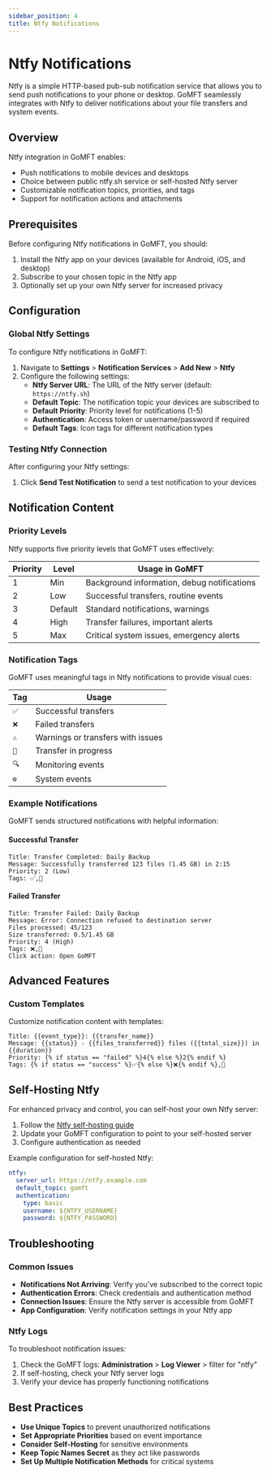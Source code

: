 ```yaml
---
sidebar_position: 4
title: Ntfy Notifications
---
```


# Ntfy Notifications

Ntfy is a simple HTTP-based pub-sub notification service that allows you to send push notifications to your phone or desktop. GoMFT seamlessly integrates with Ntfy to deliver notifications about your file transfers and system events.

## Overview

Ntfy integration in GoMFT enables:

- Push notifications to mobile devices and desktops
- Choice between public ntfy.sh service or self-hosted Ntfy server
- Customizable notification topics, priorities, and tags
- Support for notification actions and attachments

## Prerequisites

Before configuring Ntfy notifications in GoMFT, you should:

1. Install the Ntfy app on your devices (available for Android, iOS, and desktop)
2. Subscribe to your chosen topic in the Ntfy app
3. Optionally set up your own Ntfy server for increased privacy

## Configuration

### Global Ntfy Settings

To configure Ntfy notifications in GoMFT:

1. Navigate to **Settings** > **Notification Services** > **Add New** > **Ntfy**
2. Configure the following settings:
   - **Ntfy Server URL**: The URL of the Ntfy server (default: `https://ntfy.sh`)
   - **Default Topic**: The notification topic your devices are subscribed to
   - **Default Priority**: Priority level for notifications (1-5)
   - **Authentication**: Access token or username/password if required
   - **Default Tags**: Icon tags for different notification types

### Testing Ntfy Connection

After configuring your Ntfy settings:

1. Click **Send Test Notification** to send a test notification to your devices

## Notification Content

### Priority Levels

Ntfy supports five priority levels that GoMFT uses effectively:

| Priority | Level | Usage in GoMFT |
|----------|-------|----------------|
| 1 | Min | Background information, debug notifications |
| 2 | Low | Successful transfers, routine events |
| 3 | Default | Standard notifications, warnings |
| 4 | High | Transfer failures, important alerts |
| 5 | Max | Critical system issues, emergency alerts |

### Notification Tags

GoMFT uses meaningful tags in Ntfy notifications to provide visual cues:

| Tag | Usage |
|-----|-------|
| `✅` | Successful transfers |
| `❌` | Failed transfers |
| `⚠️` | Warnings or transfers with issues |
| `🔄` | Transfer in progress |
| `🔍` | Monitoring events |
| `⚙️` | System events |

### Example Notifications

GoMFT sends structured notifications with helpful information:

#### Successful Transfer

```
Title: Transfer Completed: Daily Backup
Message: Successfully transferred 123 files (1.45 GB) in 2:15
Priority: 2 (Low)
Tags: ✅,📁
```

#### Failed Transfer

```
Title: Transfer Failed: Daily Backup
Message: Error: Connection refused to destination server
Files processed: 45/123
Size transferred: 0.5/1.45 GB
Priority: 4 (High)
Tags: ❌,📁
Click action: Open GoMFT
```

## Advanced Features

### Custom Templates

Customize notification content with templates:

```
Title: {{event_type}}: {{transfer_name}}
Message: {{status}} - {{files_transferred}} files ({{total_size}}) in {{duration}}
Priority: {% if status == "failed" %}4{% else %}2{% endif %}
Tags: {% if status == "success" %}✅{% else %}❌{% endif %},📁
```

## Self-Hosting Ntfy

For enhanced privacy and control, you can self-host your own Ntfy server:

1. Follow the [Ntfy self-hosting guide](https://docs.ntfy.sh/install/)
2. Update your GoMFT configuration to point to your self-hosted server
3. Configure authentication as needed

Example configuration for self-hosted Ntfy:

```yaml
ntfy:
  server_url: https://ntfy.example.com
  default_topic: gomft
  authentication:
    type: basic
    username: ${NTFY_USERNAME}
    password: ${NTFY_PASSWORD}
```

## Troubleshooting

### Common Issues

- **Notifications Not Arriving**: Verify you've subscribed to the correct topic
- **Authentication Errors**: Check credentials and authentication method
- **Connection Issues**: Ensure the Ntfy server is accessible from GoMFT
- **App Configuration**: Verify notification settings in your Ntfy app

### Ntfy Logs

To troubleshoot notification issues:

1. Check the GoMFT logs: **Administration** > **Log Viewer** > filter for "ntfy"
2. If self-hosting, check your Ntfy server logs
3. Verify your device has properly functioning notifications

## Best Practices

- **Use Unique Topics** to prevent unauthorized notifications
- **Set Appropriate Priorities** based on event importance
- **Consider Self-Hosting** for sensitive environments
- **Keep Topic Names Secret** as they act like passwords
- **Set Up Multiple Notification Methods** for critical systems 
